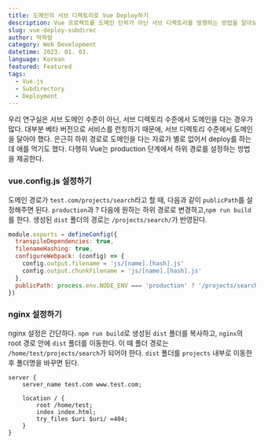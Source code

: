 ```yaml
---
title: 도메인의 서브 디렉토리로 Vue Deploy하기
description: Vue 프로젝트를 도메인 단위가 아닌 서브 디렉토리를 발행하는 방법을 알아보자.
slug: vue-deploy-subdirec
author: 박하람
category: Web Development
datetime: 2023. 01. 03.
language: Korean
featured: Featured
tags:
  - Vue.js
  - Subdirectory
  - Deployment
---
```


우리 연구실은 서브 도메인 수준이 아닌, 서브 디렉토리 수준에서 도메인을 다는 경우가 많다. 대부분 베타 버전으로 서비스를 런칭하기 때문에,
서브 디렉토리 수준에서 도메인을 달아야 했다. 은근히 하위 경로로 도메인을 다는 자료가 별로 없어서 deploy를 하는 데 애를 먹기도 했다. 다행히 Vue는
production 단계에서 하위 경로를 설정하는 방법을 제공한다.

### vue.config.js 설정하기

도메인 경로가 `test.com/projects/search`라고 할 때, 다음과 같이 `publicPath`를 설정해주면 된다. `production`과 ? 다음에 원하는 하위 경로로 변경하고,`npm run build`를 한다. 생성된 `dist` 폴더의 경로는 `/projects/search/`가 반영된다.

```js
module.exports = defineConfig({
  transpileDependencies: true,
  filenameHashing: true,
  configureWebpack: (config) => {
    config.output.filename = 'js/[name].[hash].js'
    config.output.chunkFilename = 'js/[name].[hash].js'
  },
  publicPath: process.env.NODE_ENV === 'production' ? '/projects/search/' : '/',
})
```

### nginx 설정하기

nginx 설정은 간단하다. `npm run build`로 생성된 `dist` 폴더를 복사하고, `nginx`의 root 경로 안에 `dist` 폴더를 이동한다. 이 때 폴더 경로는 `/home/test/projects/search`가 되어야 한다. `dist` 폴더를 `projects` 내부로 이동한 후 폴더명을 바꾸면 된다.

```nginx
server {
    server_name test.com www.test.com;

    location / {
        root /home/test;
        index index.html;
        try_files $uri $uri/ =404;
    }
}
```
